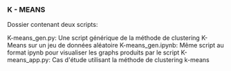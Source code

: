 ### K - MEANS

Dossier contenant deux scripts:

  K-means_gen.py: Une script générique de la méthode de clustering K-Means sur un jeu de données aléatoire
  K-means_gen.ipynb: Même script au format ipynb pour visualiser les graphs produits par le script
  K-means_app.py: Cas d'étude utilisant la méthode de clustering k-means
